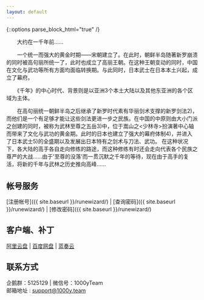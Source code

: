 ```yaml
---
layout: default
---
```


{::options parse_block_html="true" /}

<div style="max-width:600px;">

  <section>

　　大约在一千年前……

　　一个统一而强大的黄金时期――宋朝建立了。在此时，朝鲜半岛随著新罗崩溃的同时被高句丽所统一了，此时也成立了高丽王朝。在这种王朝变动的同时，中国在文化与武功等所有方面均面临转换期。与此同时，日本武士在日本本土兴起，成立了幕府。

　　《千年》的中心时代、背景则是以亚洲3个本土大陆以及其他东亚洲的各个区域为主体。

　　在高句丽统一朝鲜半岛之后继承了新罗时代素有华丽剑术支撑的新罗剑法2)，而他们是一个有足够才能让这些剑法更进一步之民族。在中国的中原则由大小门派之创建的同时，被称为武林至尊之五岳3)中，位于嵩山之<少林寺>扮演著中心轴而带来了文化与武功的黄金期。此时的日本也建立了强大的幕府体制4)，并进入了日本武士5)的全盛期以及发展出日本特有之剑术与刀法、武功。 在这种状况下，各大陆的高手各自走向修练的路途，而这种修练有时还会走向代表各个民族之尊严的大战......由于'至尊的没落'而一贯沉默之千年的等待，现在由于高手的复活，将新的千年与武林之历史推向高峰......

<div style="margin:0 0 2rem;"></div>

</section>

<section>

## 帐号服务
[注册帐号]({{ site.baseurl }}/runewizard/) | [查询密码]({{ site.baseurl }}/runewizard/) | [修改密码]({{ site.baseurl }}/runewizard/) 

## 客户端、补丁
[阿里云盘](http://www.aliyun.com) | [百度网盘](http://pan.baidu.com) | [蓝奏云](http://www.lanzou.com)

</section>

<section>

## 联系方式
企鹅群：5125129 | 微信号：1000yTeam
<br>
邮箱地址 : support@1000y.team

</section>

</div>
